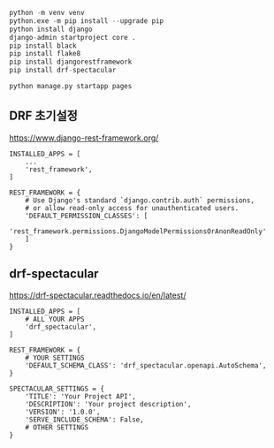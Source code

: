 
```python
python -m venv venv
python.exe -m pip install --upgrade pip
python install django
django-admin startproject core .
pip install black
pip install flake8
pip install djangorestframework
pip install drf-spectacular

python manage.py startapp pages
```

## DRF 초기설정

https://www.django-rest-framework.org/

```
INSTALLED_APPS = [
    ...
    'rest_framework',
]
```


```
REST_FRAMEWORK = {
    # Use Django's standard `django.contrib.auth` permissions,
    # or allow read-only access for unauthenticated users.
    'DEFAULT_PERMISSION_CLASSES': [
        'rest_framework.permissions.DjangoModelPermissionsOrAnonReadOnly'
    ]
}
```

## drf-spectacular

https://drf-spectacular.readthedocs.io/en/latest/

```
INSTALLED_APPS = [
    # ALL YOUR APPS
    'drf_spectacular',
]
```

```
REST_FRAMEWORK = {
    # YOUR SETTINGS
    'DEFAULT_SCHEMA_CLASS': 'drf_spectacular.openapi.AutoSchema',
}
```

```
SPECTACULAR_SETTINGS = {
    'TITLE': 'Your Project API',
    'DESCRIPTION': 'Your project description',
    'VERSION': '1.0.0',
    'SERVE_INCLUDE_SCHEMA': False,
    # OTHER SETTINGS
}
```
